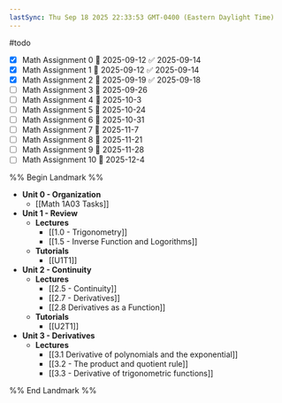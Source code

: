 ```yaml
---
lastSync: Thu Sep 18 2025 22:33:53 GMT-0400 (Eastern Daylight Time)
---
```

#todo
- [x] Math Assignment 0 📅 2025-09-12 ✅ 2025-09-14
- [x] Math Assignment 1 📅 2025-09-12 ✅ 2025-09-14
- [x] Math Assignment 2 📅 2025-09-19 ✅ 2025-09-18
- [ ] Math Assignment 3 📅 2025-09-26
- [ ] Math Assignment 4 📅 2025-10-3
- [ ] Math Assignment 5 📅 2025-10-24
- [ ] Math Assignment 6 📅 2025-10-31
- [ ] Math Assignment 7 📅 2025-11-7
- [ ] Math Assignment 8 📅 2025-11-21
- [ ] Math Assignment 9 📅 2025-11-28
- [ ] Math Assignment 10 📅 2025-12-4

%% Begin Landmark %%
- **Unit 0 - Organization**
	- [[Math 1A03 Tasks]]
- **Unit 1 - Review**
	- **Lectures**
		- [[1.0 - Trigonometry]]
		- [[1.5 - Inverse Function and Logorithms]]
	- **Tutorials**
		- [[U1T1]]
- **Unit 2 - Continuity**
	- **Lectures**
		- [[2.5 - Continuity]]
		- [[2.7 - Derivatives]]
		- [[2.8 Derivatives as a Function]]
	- **Tutorials**
		- [[U2T1]]
- **Unit 3 - Derivatives**
	- **Lectures**
		- [[3.1 Derivative of polynomials and the exponential]]
		- [[3.2 - The product and quotient rule]]
		- [[3.3 - Derivative of trigonometric functions]]

%% End Landmark %%

